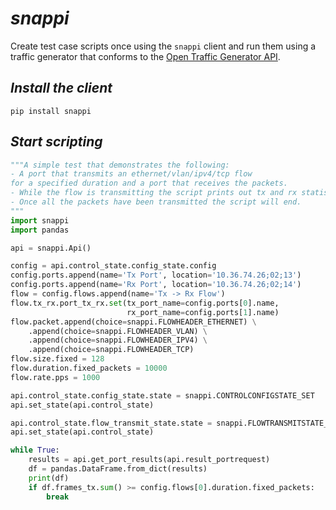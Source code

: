 # ***snappi***
Create test case scripts once using the `snappi` client and run them using a 
traffic generator that conforms to the [Open Traffic Generator API](https://github.com/open-traffic-generator/models/releases).

## *Install the client*
```
pip install snappi
```

## *Start scripting*
```python
"""A simple test that demonstrates the following:
- A port that transmits an ethernet/vlan/ipv4/tcp flow 
for a specified duration and a port that receives the packets.
- While the flow is transmitting the script prints out tx and rx statistics.
- Once all the packets have been transmitted the script will end. 
"""
import snappi
import pandas

api = snappi.Api()

config = api.control_state.config_state.config
config.ports.append(name='Tx Port', location='10.36.74.26;02;13')
config.ports.append(name='Rx Port', location='10.36.74.26;02;14')
flow = config.flows.append(name='Tx -> Rx Flow')
flow.tx_rx.port_tx_rx.set(tx_port_name=config.ports[0].name,
                          rx_port_name=config.ports[1].name)
flow.packet.append(choice=snappi.FLOWHEADER_ETHERNET) \
    .append(choice=snappi.FLOWHEADER_VLAN) \
    .append(choice=snappi.FLOWHEADER_IPV4) \
    .append(choice=snappi.FLOWHEADER_TCP)
flow.size.fixed = 128
flow.duration.fixed_packets = 10000
flow.rate.pps = 1000

api.control_state.config_state.state = snappi.CONTROLCONFIGSTATE_SET
api.set_state(api.control_state)

api.control_state.flow_transmit_state.state = snappi.FLOWTRANSMITSTATE_START
api.set_state(api.control_state)

while True:
    results = api.get_port_results(api.result_portrequest)
    df = pandas.DataFrame.from_dict(results)
    print(df)
    if df.frames_tx.sum() >= config.flows[0].duration.fixed_packets:
        break
```